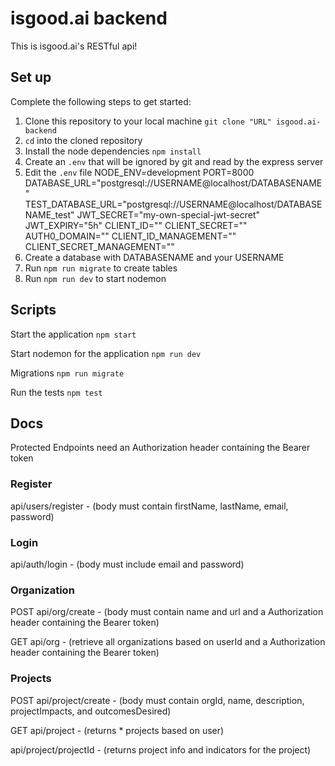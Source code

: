 # isgood.ai backend

This is isgood.ai's RESTful api!

## Set up

Complete the following steps to get started:

1. Clone this repository to your local machine `git clone "URL" isgood.ai-backend`
2. `cd` into the cloned repository
3. Install the node dependencies `npm install`
4. Create an `.env` that will be ignored by git and read by the express server
5. Edit the `.env` file
   NODE_ENV=development
   PORT=8000
   DATABASE_URL="postgresql://USERNAME@localhost/DATABASENAME"
   TEST_DATABASE_URL="postgresql://USERNAME@localhost/DATABASENAME_test"
   JWT_SECRET="my-own-special-jwt-secret"
   JWT_EXPIRY="5h"
   CLIENT_ID=""
   CLIENT_SECRET=""
   AUTH0_DOMAIN=""
   CLIENT_ID_MANAGEMENT=""
   CLIENT_SECRET_MANAGEMENT=""
6. Create a database with DATABASENAME and your USERNAME
7. Run `npm run migrate` to create tables
8. Run `npm run dev` to start nodemon

## Scripts

Start the application `npm start`

Start nodemon for the application `npm run dev`

Migrations `npm run migrate`

Run the tests `npm test`

## Docs

Protected Endpoints need an Authorization header containing the Bearer token

### Register

api/users/register - (body must contain firstName, lastName, email, password)

### Login

api/auth/login - (body must include email and password)

### Organization

POST
api/org/create - (body must contain name and url and a Authorization header containing the Bearer token)

GET
api/org - (retrieve all organizations based on userId and a Authorization header containing the Bearer token)

### Projects

POST
api/project/create - (body must contain orgId, name, description, projectImpacts, and outcomesDesired)

GET
api/project - (returns \* projects based on user)

api/project/projectId - (returns project info and indicators for the project)
